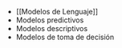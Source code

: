 - [[Modelos de Lenguaje]]
- Modelos predictivos
- Modelos descriptivos
- Modelos de toma de decisión 